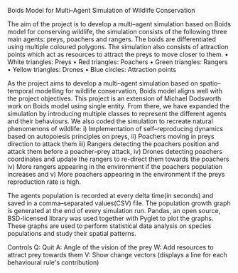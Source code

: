 Boids Model for Multi–Agent Simulation of Wildlife Conservation

The aim of the project is to develop a multi–agent simulation based on Boids model for conserving wildlife, the simulation consists of the following three main agents: preys, poachers and rangers. The boids are differentiated using multiple coloured polygons. The simulation also consists of attraction points which act as
resources to attract the preys to move closer to them.
• White triangles: Preys
• Red triangles: Poachers
• Green triangles: Rangers
• Yellow triangles: Drones
• Blue circles: Attraction points

As the project aims to develop a multi–agent simulation based on spatio–temporal modelling for wildlife conservation, Boids model aligns well with the project objectives. This project is an extension of Michael Dodsworth work on Boids model using single entity. From there, we have expanded the simulation by introducing multiple classes to represent the different agents and their behaviours.
We also coded the simulation to recreate natural phenomenons of wildlife: 
i) Implementation of self–reproducing dynamics based on autopoiesis principles on preys, 
ii) Poachers moving in preys direction to attack them
iii) Rangers detecting the poachers position and attack them before a poacher–prey attack,
iv) Drones detecting poachers coordinates and update the rangers to re-direct them towards the poachers
iv) More rangers appearing in the environment if the poachers population increases and 
v) More poachers appearing in the environment if the preys reproduction rate is high.

The agents population is recorded at every delta time(in seconds) and saved in a comma–separated values(CSV) file. The population growth graph is generated at the end of every simulation run. Pandas, an open source, BSD-licensed library was used together with Pyglet to plot the graphs. These graphs are used to perform
statistical data analysis on species populations and study their spatial patterns.

Controls
Q: Quit
A: Angle of the vision of the  prey
W: Add resources to attract prey towards them
V: Show change vectors (displays a line for each behavioural rule's contribution)
